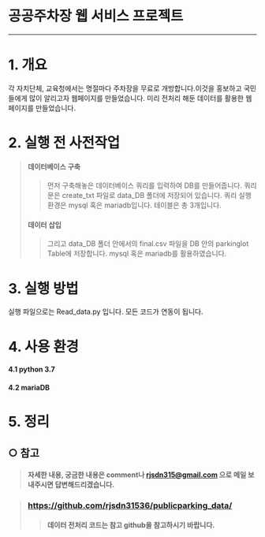 # 공공주차장 웹 서비스 프로젝트
---------------------------------
# 1. 개요
각 자치단체, 교육청에서는 명절마다 주차장을 무료로 개방합니다.이것을 홍보하고 국민들에게 많이 알리고자 웹페이지를 만들었습니다. 미리 전처리 해둔 데이터를 활용한 웹페이지를 만들었습니다.

# 2. 실행 전 사전작업
> #### 데이터베이스 구축
> > 먼저 구축해놓은 데이터베이스 쿼리를 입력하여 DB를 만들어줍니다. 쿼리문은 create_txt 파일로 data_DB 폴더에 저장되어 있습니다. 쿼리 실행 환경은 mysql 혹은 mariadb입니다. 테이블은 총 3개입니다. 
> #### 데이터 삽입
> > 그리고 data_DB 폴더 안에서의 final.csv 파일을 DB 안의 parkinglot Table에 저장합니다. mysql 혹은 mariadb를 활용하였습니다.

# 3. 실행 방법
실행 파일으로는 Read_data.py 입니다. 모든 코드가 연동이 됩니다.

# 4. 사용 환경
#### 4.1 python 3.7
#### 4.2 mariaDB

# 5. 정리


## ○ 참고
> #### 자세한 내용, 궁금한 내용은 comment나 rjsdn315@gmail.com 으로 메일 보내주시면 답변해드리겠습니다.

> ### https://github.com/rjsdn31536/publicparking_data/
> > #### 데이터 전처리 코드는 참고 github을 참고하시기 바랍니다.




